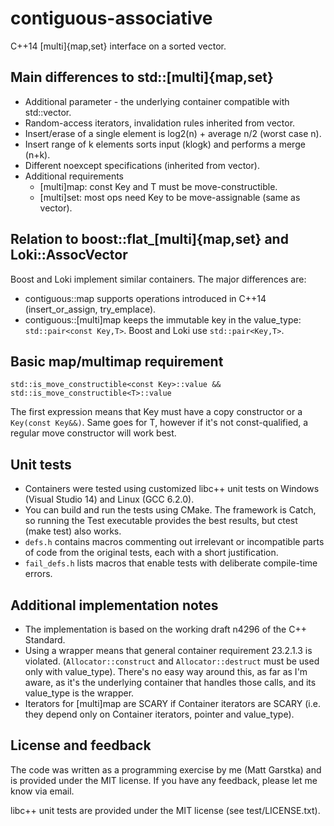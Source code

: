 
# contiguous-associative

C++14 [multi]{map,set} interface on a sorted vector.

## Main differences to std::[multi]{map,set}
- Additional parameter - the underlying container compatible with std::vector.
- Random-access iterators, invalidation rules inherited from vector.
- Insert/erase of a single element is log2(n) + average n/2 (worst case n).
- Insert range of k elements sorts input (klogk) and performs a merge (n+k).
- Different noexcept specifications (inherited from vector).
- Additional requirements
   - [multi]map: const Key and T must be move-constructible.
   - [multi]set: most ops need Key to be move-assignable (same as vector).

## Relation to boost::flat_[multi]{map,set} and Loki::AssocVector
 Boost and Loki implement similar containers. The major differences are:
 - contiguous::map supports operations introduced in C++14 (insert_or_assign, try_emplace).
 - contiguous::[multi]map keeps the immutable key in the value_type: `std::pair<const Key,T>`.
 Boost and Loki use `std::pair<Key,T>`.
 
## Basic map/multimap requirement

```
std::is_move_constructible<const Key>::value &&  
std::is_move_constructible<T>::value
```

 The first expression means that Key must have a copy constructor or
 a `Key(const Key&&)`. Same goes for T, however if it's not const-qualified,
 a regular move constructor will work best.

## Unit tests
 - Containers were tested using customized libc++ unit tests on Windows (Visual Studio 14)
 and Linux (GCC 6.2.0).
 - You can build and run the tests using CMake. The framework is Catch, so running the
  Test executable provides the best results, but ctest (make test) also works.
 - `defs.h` contains macros commenting out irrelevant or incompatible parts of code from
 the original tests, each with a short justification.
 - `fail_defs.h` lists macros that enable tests with deliberate compile-time errors.
 
## Additional implementation notes
 - The implementation is based on the working draft n4296 of the C++ Standard.
 - Using a wrapper means that general container requirement 23.2.1.3 is violated.
 (`Allocator::construct` and `Allocator::destruct` must be used only with value_type).
 There's no easy way around this, as far as I'm aware, as it's the underlying
  container that handles those calls, and its value_type is the wrapper.
 - Iterators for [multi]map are SCARY if Container iterators
 are SCARY (i.e. they depend only on Container iterators, pointer and value_type).

## License and feedback

The code was written as a programming exercise by me (Matt Garstka) and
is provided under the MIT license. If you have any feedback, please let me know
via email.

libc++ unit tests are provided under the MIT license (see test/LICENSE.txt).